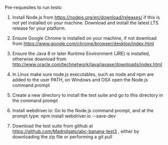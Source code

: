 Pre-requesites to run tests:

1. Install Node.js from https://nodejs.org/en/download/releases/ if this is not yet installed on your machine. Download
and install the latest LTS release for your platform.

2. Ensure Google Chrome is installed on your machine, if not download from 
https://www.google.com/chrome/browser/desktop/index.html

3. Ensure the Java 8 or later Runtime Environment (JRE) is installed, otherwise download from 
http://www.oracle.com/technetwork/java/javase/downloads/index.html

4. In Linux make sure node.js executables, such as node and npm are added to the user PATH, on Windows and OSX open the 
Node.js command prompt

5. Create a new directory to install the test suite and go to this directory in the command prompt

6. Install webdriver.io: Go to the Node.js command prompt, and at the prompt type:
npm install webdriver.io --save-dev

7. Download the test suite from github at https://github.com/Madridgato/abc-banana-test3  , either by downloading the
zip file or performing a git pull
